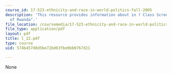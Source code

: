 ```yaml
---
course_id: 17-523-ethnicity-and-race-in-world-politics-fall-2005
description: 'This resource provides information about in ? Class Screening: "Ghosts
  of Rwanda".'
file_location: /coursemedia/17-523-ethnicity-and-race-in-world-politics-fall-2005/574b457d8d5be72bd63fbe9bb0767d21_l_22.pdf
file_type: application/pdf
layout: pdf
title: l_22.pdf
type: course
uid: 574b457d8d5be72bd63fbe9bb0767d21

---
```

None